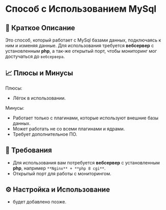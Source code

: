 # Способ с Использованием MySql

## 📝 Краткое Описание

Это способ, который работает с MySql базами данных, подключаясь к ним и изменяя данные.
Для использования требуется **вебсервер** с установленным **php**, а так-же открытый порт, чтобы мониторинг мог достучаться до `вебсервера`.

## 📈 Плюсы и Минусы

Плюсы:

- Лёгок в использовании.

Минусы:

- Работает только с плагинами, которые используют внешние базы данных.
- Может работать не со всеми плагинами и ядрами.
- Требует дополнительное ПО.

## 🧾 Требования

- Для использования вам потребуется **вебсервер** с установленным **php**, например `**Nginx** + **php 8 cgi**`.
- Открытый порт для работы с мониторингом.

## ⚙️ Настройка и Использование

- будет добавлено позже.
